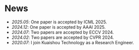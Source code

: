 # News
- *2025.05*: One paper is accepted by ICML 2025.
- *2024.12*: One paper is accepted by AAAI 2025.
- *2024.07*: Two papers are accepted by ECCV 2024.
- *2024.02*: Two papers are accepted by CVPR 2024.
- *2020.07*: I join Kuaishou Technology as a Research Engineer.
